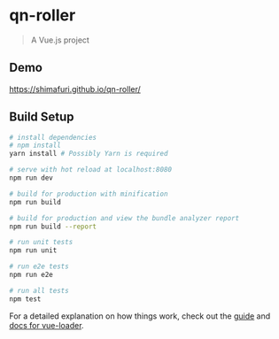 # qn-roller

> A Vue.js project

## Demo

https://shimafuri.github.io/qn-roller/

## Build Setup

``` bash
# install dependencies
# npm install
yarn install # Possibly Yarn is required

# serve with hot reload at localhost:8080
npm run dev

# build for production with minification
npm run build

# build for production and view the bundle analyzer report
npm run build --report

# run unit tests
npm run unit

# run e2e tests
npm run e2e

# run all tests
npm test
```

For a detailed explanation on how things work, check out the [guide](http://vuejs-templates.github.io/webpack/) and [docs for vue-loader](http://vuejs.github.io/vue-loader).
